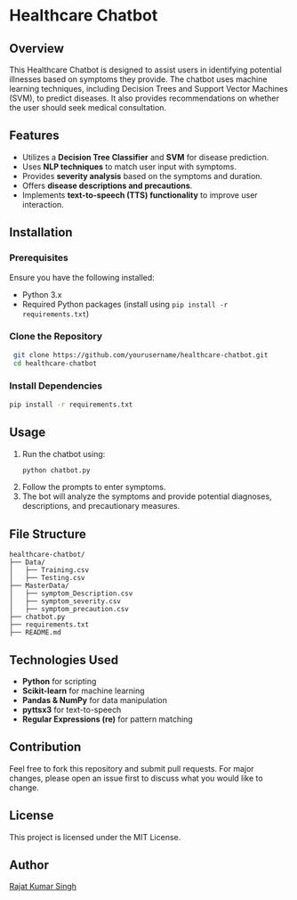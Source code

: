 # Healthcare Chatbot

## Overview
This Healthcare Chatbot is designed to assist users in identifying potential illnesses based on symptoms they provide. The chatbot uses machine learning techniques, including Decision Trees and Support Vector Machines (SVM), to predict diseases. It also provides recommendations on whether the user should seek medical consultation.

## Features
- Utilizes a **Decision Tree Classifier** and **SVM** for disease prediction.
- Uses **NLP techniques** to match user input with symptoms.
- Provides **severity analysis** based on the symptoms and duration.
- Offers **disease descriptions and precautions**.
- Implements **text-to-speech (TTS) functionality** to improve user interaction.

## Installation

### Prerequisites
Ensure you have the following installed:
- Python 3.x
- Required Python packages (install using `pip install -r requirements.txt`)

### Clone the Repository
```sh
 git clone https://github.com/yourusername/healthcare-chatbot.git
 cd healthcare-chatbot
```

### Install Dependencies
```sh
pip install -r requirements.txt
```

## Usage
1. Run the chatbot using:
   ```sh
   python chatbot.py
   ```
2. Follow the prompts to enter symptoms.
3. The bot will analyze the symptoms and provide potential diagnoses, descriptions, and precautionary measures.

## File Structure
```
healthcare-chatbot/
├── Data/
│   ├── Training.csv
│   ├── Testing.csv
├── MasterData/
│   ├── symptom_Description.csv
│   ├── symptom_severity.csv
│   ├── symptom_precaution.csv
├── chatbot.py
├── requirements.txt
├── README.md
```

## Technologies Used
- **Python** for scripting
- **Scikit-learn** for machine learning
- **Pandas & NumPy** for data manipulation
- **pyttsx3** for text-to-speech
- **Regular Expressions (re)** for pattern matching

## Contribution
Feel free to fork this repository and submit pull requests. For major changes, please open an issue first to discuss what you would like to change.

## License
This project is licensed under the MIT License.

## Author
[Rajat Kumar Singh](https://github.com/rajatsinghten)

